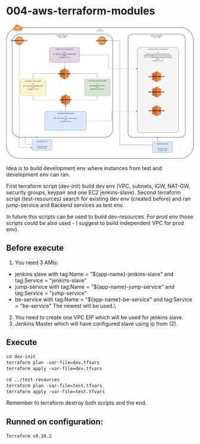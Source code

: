 # 004-aws-terraform-modules

![draw_004](https://github.com/pgrabarczyk/devops/raw/master/004-aws-terraform-modules/img/draw.PNG)

Idea is to build development env where instances from test and development env can ran.

First terraform script (dev-init) build dev env (VPC, subnets, IGW, NAT-GW, security groups, keypair and one EC2 jenkins-slave).
Second terraform script (test-resources) search for existing dev env (created before) and ran jump-service and Backend services as test env.

In future this scripts can be used to build dev-resources.
For prod env those scripts could be also used - I suggest to build independent VPC for prod env).


## Before execute
1. You need 3 AMIs:
- jenkins slave with tag:Name = "${app-name}-jenkins-slave" and tag:Service = "jenkins-slave"
- jump-service with tag:Name = "${app-name}-jump-service" and tag:Service = "jump-service"
- be-service with tag:Name = "${app-name}-be-service" and tag:Service = "be-service"
The newest will be used.\
2. You need to create one VPC EIP which will be used for jenkins slave.
3. Jenkins Master which will have configured slave using ip from (2).

## Execute

```
cd dev-init
terraform plan -var-file=dev.tfvars
terraform apply -var-file=dev.tfvars
```

```
cd ../test-resources
terraform plan -var-file=test.tfvars
terraform apply -var-file=test.tfvars
```

Remember to terraform destroy both scripts and the end.

## Runned on configuration:
```
Terraform v0.10.2
```
